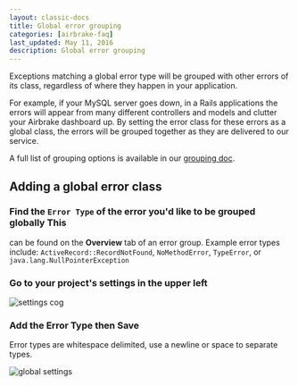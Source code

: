 ```yaml
---
layout: classic-docs
title: Global error grouping
categories: [airbrake-faq]
last_updated: May 11, 2016
description: Global error grouping
---
```


Exceptions matching a global error type will be grouped with other errors of its
class, regardless of where they happen in your application.

For example, if your MySQL server goes down, in a Rails applications the errors
will appear from many different controllers and models and clutter your Airbrake
dashboard up.  By setting the error class for these errors as a global class,
the errors will be grouped together as they are delivered to our service.

A full list of grouping options is available in our [grouping
doc](https://airbrake.io/docs/airbrake-faq/configuring-error-grouping-settings/).

## Adding a global error class

### Find the `Error Type` of the error you'd like to be grouped globally This
can be found on the **Overview** tab of an error group.  Example error types
include: `ActiveRecord::RecordNotFound`, `NoMethodError`, `TypeError`, or
`java.lang.NullPointerException`

### Go to your project's settings in the upper left

![settings cog](/docs/assets/img/docs/airbrake/settings_cog.png)

### Add the Error Type then **Save**
Error types are whitespace delimited, use a newline or space to separate types.

![global settings](/docs/assets/img/docs/airbrake/global_grouping.png)
